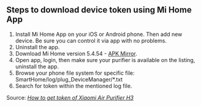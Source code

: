 <h2>Steps to download device token using Mi Home App</h2>

<ol>
<li>Install Mi Home App on your iOS or Android phone. Then add new device. Be sure you can control it via app with no problems.</li>
<li>Uninstall the app.</li>
<li>Download Mi Home version 5.4.54 - <a href='https://www.apkmirror.com/apk/xiaomi-inc/mihome/mihome-5-4-45-release/mi-home-5-4-45-android-apk-download/download/'>APK Mirror</a>.</li>
<li>Open app, login, then make sure your purifier is available on the listing, uninstall the app.</li>
<li>Browse your phone file system for specific file: SmartHome/log/plug_DeviceManager/*.txt</li>
<li>Search for token within the mentioned log file.</li>
</ol>

Source: <i><a href='https://mic22.medium.com/how-to-get-token-of-xiaomi-air-purifier-h3-oct-2020-47d0f02451c3'> How to get token of Xiaomi Air Purifier H3</a> </i>
